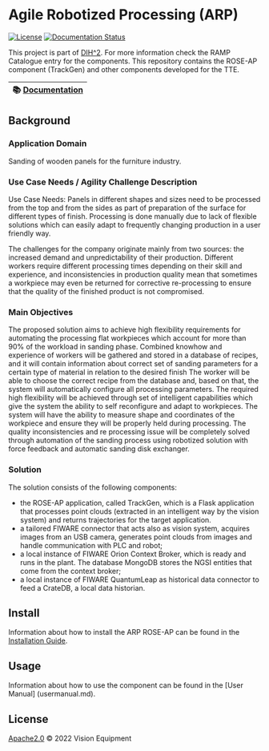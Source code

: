 # Agile Robotized Processing (ARP)

[![License](https://img.shields.io/badge/License-Apache%202.0-blue.svg)](https://opensource.org/licenses/Apache-2.0)
[![Documentation Status](https://readthedocs.org/projects/arp/badge/?version=latest)](https://arp.readthedocs.io/en/latest)

This project is part of [DIH^2](http://www.dih-squared.eu/). For more information check the RAMP Catalogue entry for the components.
This repository contains the ROSE-AP component (TrackGen) and other components developed for the TTE.

| :books: [Documentation](https://arp.readthedocs.io/en/latest) |
| --------------------------------------------- | 


## Background

### Application Domain

Sanding of wooden panels for the furniture industry.

### Use Case Needs / Agility Challenge Description

Use Case Needs: Panels in different shapes and sizes need to be processed from the top and from the sides as part of preparation 
of the surface for different types of finish. Processing is done manually due to lack of flexible solutions which can 
easily adapt to frequently changing production in a user friendly way.

The challenges for the company originate mainly from two sources: the
increased demand and unpredictability of their production. Different workers
require different processing times depending on their skill and experience, and
inconsistencies in production quality mean that sometimes a workpiece may
even be returned for corrective re-processing to ensure that the quality of the
finished product is not compromised.

### Main Objectives

The proposed solution aims to achieve high flexibility requirements for automating the processing flat workpieces which account for
more than 90% of the workload in sanding phase.
Combined knowhow and experience of workers will be gathered and stored in a database of recipes, and it will contain information about correct
set of sanding parameters for a certain type of material in relation to the desired finish The worker will be able to choose the correct
recipe from the database and, based on that, the system will automatically configure all processing parameters.
The required high flexibility will be achieved through set of intelligent capabilities which give the system the ability to self reconfigure
and adapt to workpieces. The system will have the ability to measure shape and coordinates of the workpiece and ensure they will be
properly held during processing.
The quality inconsistencies and re processing issue will be completely solved through automation of the sanding process using robotized 
solution with force feedback and automatic sanding disk exchanger.

### Solution

The solution consists of the following components:
- the ROSE-AP application, called TrackGen, which is a Flask application that processes point clouds (extracted in an intelligent way
  by the vision system) and returns trajectories for the target application.
- a tailored FIWARE connector that acts also as vision system, acquires images from an USB camera, generates point clouds from images
  and handle communication with PLC and robot;
- a local instance of FIWARE Orion Context Broker, which is ready and runs in the plant. 
  The database MongoDB stores the NGSI entities that come from the context broker;
- a local instance of FIWARE QuantumLeap as historical data connector to feed a CrateDB, a local data historian.

## Install

Information about how to install the ARP ROSE-AP can be found in the [Installation Guide](installationguide.md).

## Usage

Information about how to use the component can be found in the [User Manual] (usermanual.md).

## License

[Apache2.0](LICENSE) © 2022 Vision Equipment 
